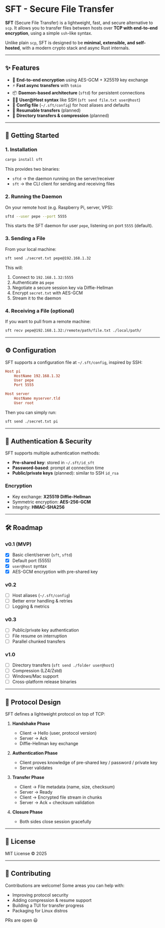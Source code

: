# SFT - Secure File Transfer

**SFT** (Secure File Transfer) is a lightweight, fast, and secure alternative to `scp`. It allows you to transfer files between hosts over **TCP with end-to-end encryption**, using a simple `ssh`-like syntax.

Unlike plain `scp`, SFT is designed to be **minimal, extensible, and self-hosted**, with a modern crypto stack and async Rust internals.

---

## ✨ Features

* 🔐 **End-to-end encryption** using AES-GCM + X25519 key exchange
* ⚡ **Fast async transfers** with `tokio`
* 📦 **Daemon-based architecture** (`sftd`) for persistent connections
* 🧑‍💻 **User\@Host syntax** like SSH (`sft send file.txt user@host`)
* 🔧 **Config file** (`~/.sft/config`) for host aliases and defaults
* 🔄 **Resumable transfers** (planned)
* 📂 **Directory transfers & compression** (planned)

---

## 🚀 Getting Started

### 1. Installation

```bash
cargo install sft
```

This provides two binaries:

* `sftd` → the daemon running on the server/receiver
* `sft` → the CLI client for sending and receiving files

### 2. Running the Daemon

On your remote host (e.g. Raspberry Pi, server, VPS):

```bash
sftd --user pepe --port 5555
```

This starts the SFT daemon for user `pepe`, listening on port `5555` (default).

### 3. Sending a File

From your local machine:

```bash
sft send ./secret.txt pepe@192.168.1.32
```

This will:

1. Connect to `192.168.1.32:5555`
2. Authenticate as `pepe`
3. Negotiate a secure session key via Diffie-Hellman
4. Encrypt `secret.txt` with AES-GCM
5. Stream it to the daemon

### 4. Receiving a File (optional)

If you want to pull from a remote machine:

```bash
sft recv pepe@192.168.1.32:/remote/path/file.txt ./local/path/
```

---

## ⚙️ Configuration

SFT supports a configuration file at `~/.sft/config`, inspired by SSH:

```ini
Host pi
    HostName 192.168.1.32
    User pepe
    Port 5555

Host server
    HostName myserver.tld
    User root
```

Then you can simply run:

```bash
sft send ./secret.txt pi
```

---

## 🔑 Authentication & Security

SFT supports multiple authentication methods:

* **Pre-shared key**: stored in `~/.sft/id_sft`
* **Password-based**: prompt at connection time
* **Public/private keys** (planned): similar to SSH `id_rsa`

### Encryption

* Key exchange: **X25519 Diffie-Hellman**
* Symmetric encryption: **AES-256-GCM**
* Integrity: **HMAC-SHA256**

---

## 🛠️ Roadmap

### v0.1 (MVP)

* [x] Basic client/server (`sft`, `sftd`)
* [x] Default port (5555)
* [x] `user@host` syntax
* [x] AES-GCM encryption with pre-shared key

### v0.2

* [ ] Host aliases (`~/.sft/config`)
* [ ] Better error handling & retries
* [ ] Logging & metrics

### v0.3

* [ ] Public/private key authentication
* [ ] File resume on interruption
* [ ] Parallel chunked transfers

### v1.0

* [ ] Directory transfers (`sft send ./folder user@host`)
* [ ] Compression (LZ4/Zstd)
* [ ] Windows/Mac support
* [ ] Cross-platform release binaries

---

## 📖 Protocol Design

SFT defines a lightweight protocol on top of TCP:

1. **Handshake Phase**

   * Client → Hello (user, protocol version)
   * Server → Ack
   * Diffie-Hellman key exchange

2. **Authentication Phase**

   * Client proves knowledge of pre-shared key / password / private key
   * Server validates

3. **Transfer Phase**

   * Client → File metadata (name, size, checksum)
   * Server → Ready
   * Client → Encrypted file stream in chunks
   * Server → Ack + checksum validation

4. **Closure Phase**

   * Both sides close session gracefully

---

## 📜 License

MIT License © 2025

---

## 🤝 Contributing

Contributions are welcome! Some areas you can help with:

* Improving protocol security
* Adding compression & resume support
* Building a TUI for transfer progress
* Packaging for Linux distros

PRs are open 😃
